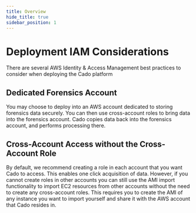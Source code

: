 ```yaml
---
title: Overview
hide_title: true
sidebar_position: 1
---
```

# Deployment IAM Considerations
There are several AWS Identity & Access Management best practices to consider when deploying the Cado platform 

## Dedicated Forensics Account
You may choose to deploy into an AWS account dedicated to storing forensics data securely. You can then use cross-account roles to bring data into the forensics account. Cado copies data back into the forensics account, and performs processing there.

## Cross-Account Access without the Cross-Account Role
By default, we recommend creating a role in each account that you want Cado to access. This enables one click acquisition of data.
However, if you cannot create roles in other accounts you can still use the AMI import functionality to import EC2 resources from other accounts without the need to create any cross-account roles. This requires you to create the AMI of any instance you want to import yourself and share it with the AWS account that Cado resides in.
